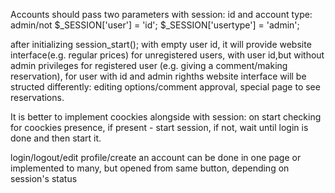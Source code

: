 Accounts should pass two parameters with session: id and account type: admin/not
$_SESSION['user'] = 'id';
$_SESSION['usertype'] = 'admin';

after initializing session_start(); with empty user id, it will provide website interface(e.g. regular prices) for unregistered users,
with user id,but without admin privileges for registered user (e.g. giving a comment/making reservation), for user with id and admin righths website interface will be structed differently: editing options/comment approval, special page to see reservations.

It is better to implement coockies alongside with session: on start checking for coockies presence, if present - start session, if not, wait until login is done and then start it.

login/logout/edit profile/create an account can be done in one page or implemented to many, but opened from same button, depending on session's status